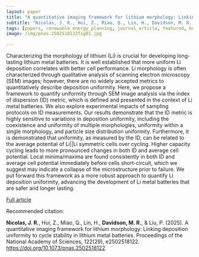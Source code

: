 ```yaml
---
layout: paper
title: "A quantitative imaging framework for lithium morphology: Linking deposition uniformity to cycle stability in lithium metal batteries"
subtitle: "Nicolas, J. R., Hui, Z., Miao, Q., Lin, H., Davidson, M. R., & Liu, P. <i>Proceedings of the National Academy of Sciences</i>"
tags: [papers, renewable_energy_planning, journal_article, featured, home]
image: /img/pnas.2502518122fig01.jpg

---
```


Characterizing the morphology of lithium (Li) is crucial for developing long-lasting lithium metal batteries. It is well established that more uniform Li deposition correlates with better cell performance. Li morphology is often characterized through qualitative analysis of scanning electron microscopy (SEM) images; however, there are no widely accepted metrics to quantitatively describe deposition uniformity. Here, we propose a framework to quantify uniformity through SEM image analysis via the index of dispersion (ID) metric, which is defined and presented in the context of Li metal batteries. We also explore experimental impacts of sampling protocols on ID measurements. Our results demonstrate that the ID metric is highly sensitive to variations in deposition uniformity, including the coexistence and uniformity of multiple morphologies, uniformity within a single morphology, and particle size distribution uniformity. Furthermore, it is demonstrated that uniformity, as measured by the ID, can be related to the average potential of Li||Li symmetric cells over cycling. Higher capacity cycling leads to more pronounced changes in both ID and average cell potential. Local minima/maxima are found consistently in both ID and average cell potential immediately before cells short-circuit, which we suggest may indicate a collapse of the microstructure prior to failure. We put forward this framework as a more robust approach to quantify Li deposition uniformity, advancing the development of Li metal batteries that are safer and longer lasting.

[Full article](https://www.pnas.org/doi/10.1073/pnas.2502518122)

Recommended citation:

**Nicolas, J. R.**, Hui, Z., Miao, Q., Lin, H., **Davidson, M. R.**, & Liu, P. (2025). A quantitative imaging framework for lithium morphology: Linking deposition uniformity to cycle stability in lithium metal batteries. Proceedings of the National Academy of Sciences, 122(29), e2502518122. https://doi.org/10.1073/pnas.2502518122




